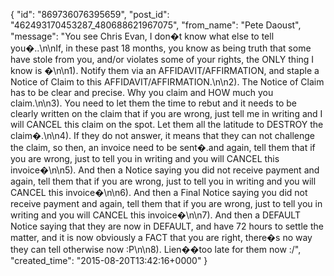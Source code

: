  {
   "id": "869736076395659",
   "post_id": "462493170453287_480688621967075",
   "from_name": "Pete Daoust",
   "message": "You see Chris Evan, I don�t know what else to tell you�..\n\nIf, in these past 18 months, you know as being truth that some have stole from you, and/or violates some of your rights, the ONLY thing I know is �\n\n1). Notify them via an AFFIDAVIT/AFFIRMATION, and staple a Notice of Claim to this AFFIDAVIT/AFFIRMATION.\n\n2). The Notice of Claim has to be clear and precise. Why you claim and HOW much you claim.\n\n3). You need to let them the time to rebut and it needs to be clearly written on the claim that if you are wrong, just tell me in writing and I will CANCEL this claim on the spot. Let them all the latitude to DESTROY the claim�.\n\n4). If they do not answer, it means that they can not challenge the claim, so then, an invoice need to be sent�.and again, tell them that if you are wrong, just to tell you in writing and you will CANCEL this invoice�\n\n5). And then a Notice saying you did not receive payment and again, tell them that if you are wrong, just to tell you in writing and you will CANCEL this invoice�\n\n6). And then a Final Notice saying you did not receive payment and again, tell them that if you are wrong, just to tell you in writing and you will CANCEL this invoice�\n\n7). And then a DEFAULT Notice saying that they are now in DEFAULT, and have 72 hours to settle the matter, and it is now obviously a FACT that you are right, there�s no way they can tell otherwise now :P\n\n8). Lien��too late for them now :/",
   "created_time": "2015-08-20T13:42:16+0000"
 }
